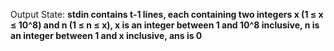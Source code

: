 Output State: **stdin contains t-1 lines, each containing two integers x (1 ≤ x ≤ 10^8) and n (1 ≤ n ≤ x), x is an integer between 1 and 10^8 inclusive, n is an integer between 1 and x inclusive, ans is 0**